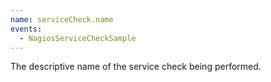 ```yaml
---
name: serviceCheck.name
events:
  - NagiosServiceCheckSample
---
```


The descriptive name of the service check being performed.